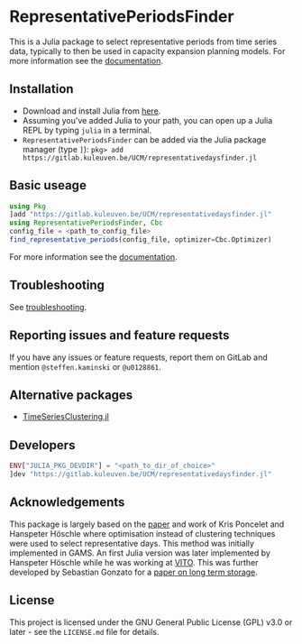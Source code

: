 # RepresentativePeriodsFinder

This is a Julia package to select representative periods from time series data, typically to then be used in capacity expansion planning models. For more information see the [documentation](https://ucm.pages.gitlab.kuleuven.be/representativeperiodsfinder.jl/).

## Installation

* Download and install Julia from [here](https://julialang.org/downloads/).
* Assuming you've added Julia to your path, you can open up a Julia REPL by typing `julia` in a terminal.
* `RepresentativePeriodsFinder` can be added via the Julia package manager (type `]`): `pkg> add https://gitlab.kuleuven.be/UCM/representativedaysfinder.jl`

## Basic useage

```julia
using Pkg
]add "https://gitlab.kuleuven.be/UCM/representativedaysfinder.jl"
using RepresentativePeriodsFinder, Cbc
config_file = <path_to_config_file>
find_representative_periods(config_file, optimizer=Cbc.Optimizer)
```
For more information see the [documentation](https://ucm.pages.gitlab.kuleuven.be/representativeperiodsfinder.jl/).
## Troubleshooting

See [troubleshooting](https://ucm.pages.gitlab.kuleuven.be/representativeperiodsfinder.jl/troubleshooting/).

## Reporting issues and feature requests

If you have any issues or feature requests, report them on GitLab and mention `@steffen.kaminski` or `@u0128861`.

## Alternative packages

* [TimeSeriesClustering.jl](https://holgerteichgraeber.github.io/TimeSeriesClustering.jl/stable/quickstart/)

## Developers

```julia
ENV["JULIA_PKG_DEVDIR"] = "<path_to_dir_of_choice>"
]dev "https://gitlab.kuleuven.be/UCM/representativedaysfinder.jl"
```

## Acknowledgements

This package is largely based on the [paper](https://www.mech.kuleuven.be/en/tme/research/energy_environment/Pdf/wp-2015-10b.pdf) and work of Kris Poncelet and Hanspeter Höschle where optimisation instead of clustering techniques were used to select representative days. This method was initially implemented in GAMS. An first Julia version was later implemented by Hanspeter Höschle while he was working at [VITO](https://vito.be/en). This was further developed by Sebastian Gonzato for a [paper on long term storage](https://www.mech.kuleuven.be/en/tme/research/energy-systems-integration-modeling/pdf-publications/wp-esim2021-1).

## License

This project is licensed under the GNU General Public License (GPL) v3.0 or later - see the `LICENSE.md` file for details.
